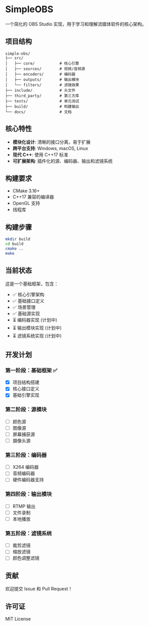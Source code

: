 # SimpleOBS

一个简化的 OBS Studio 实现，用于学习和理解流媒体软件的核心架构。

## 项目结构

```
simple-obs/
├── src/
│   ├── core/           # 核心引擎
│   ├── sources/        # 视频/音频源
│   ├── encoders/       # 编码器
│   ├── outputs/        # 输出模块
│   └── filters/        # 滤镜效果
├── include/            # 头文件
├── third_party/        # 第三方库
├── tests/              # 单元测试
├── build/              # 构建输出
└── docs/               # 文档
```

## 核心特性

- **模块化设计**: 清晰的接口分离，易于扩展
- **跨平台支持**: Windows, macOS, Linux
- **现代 C++**: 使用 C++17 标准
- **可扩展架构**: 插件化的源、编码器、输出和滤镜系统

## 构建要求

- CMake 3.16+
- C++17 兼容的编译器
- OpenGL 支持
- 线程库

## 构建步骤

```bash
mkdir build
cd build
cmake ..
make
```

## 当前状态

这是一个基础框架，包含：

- ✅ 核心引擎架构
- ✅ 基础接口定义
- ✅ 场景管理
- ✅ 基础源实现
- ⏳ 编码器实现 (计划中)
- ⏳ 输出模块实现 (计划中)
- ⏳ 滤镜系统实现 (计划中)

## 开发计划

### 第一阶段：基础框架 ✅
- [x] 项目结构搭建
- [x] 核心接口定义
- [x] 基础引擎实现

### 第二阶段：源模块
- [ ] 颜色源
- [ ] 图像源
- [ ] 屏幕捕获源
- [ ] 摄像头源

### 第三阶段：编码器
- [ ] X264 编码器
- [ ] 音频编码器
- [ ] 硬件编码器支持

### 第四阶段：输出模块
- [ ] RTMP 输出
- [ ] 文件录制
- [ ] 本地播放

### 第五阶段：滤镜系统
- [ ] 裁剪滤镜
- [ ] 缩放滤镜
- [ ] 颜色调整滤镜

## 贡献

欢迎提交 Issue 和 Pull Request！

## 许可证

MIT License 